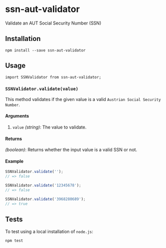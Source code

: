 # ssn-aut-validator
Validate an AUT Social Security Number (SSN)

## Installation

`npm install --save ssn-aut-validator`

## Usage

`import SSNValidator from ssn-aut-validator;`

### `SSNValidator.validate(value)`
This method validates if the given value is a valid `Austrian Social Security Number`.

#### Arguments
1. `value` _(string)_: The value to validate.

#### Returns
_(boolean)_:  Returns whether the input value is a valid SSN or not.

#### Example

```js
SSNValidator.validate('');
// => false

SSNValidator.validate('12345678');
// => false

SSNValidator.validate('3968280689');
// => true
```

## Tests
To test using a local installation of `node.js`:

```sh
npm test
```
